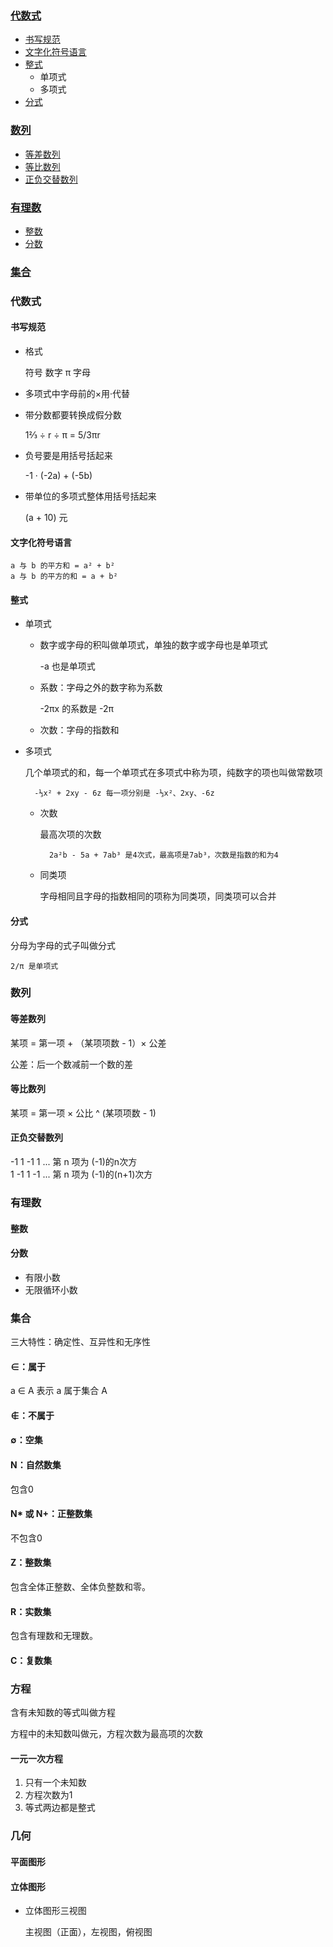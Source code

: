 ### [代数式](#代数式)   
- [书写规范](#书写规范)
- [文字化符号语言](#文字化符号语言)
- [整式](#整式)
    - 单项式
    - 多项式
- [分式](#分式)
### [数列](#数列)   
- [等差数列](#等差数列)
- [等比数列](#等比数列)
- [正负交替数列](#正负交替数列)
### [有理数](#有理数)   
- [整数](#整数)
- [分数](#分数)
### [集合](#集合) 

### 代数式

#### 书写规范
- 格式

    符号 数字 π 字母

- 多项式中字母前的×用·代替
- 带分数都要转换成假分数

    1⅔ ÷ r ÷ π = 5/3πr
- 负号要是用括号括起来

    -1 · (-2a) + (-5b)

- 带单位的多项式整体用括号括起来

    (a + 10) 元

#### 文字化符号语言

    a 与 b 的平方和 = a² + b²   
    a 与 b 的平方的和 = a + b²

#### 整式
- 单项式
    - 数字或字母的积叫做单项式，单独的数字或字母也是单项式

        -a 也是单项式

    - 系数：字母之外的数字称为系数

        -2πx 的系数是 -2π

    - 次数：字母的指数和

- 多项式

    几个单项式的和，每一个单项式在多项式中称为项，纯数字的项也叫做常数项

        -⅓x² + 2xy - 6z 每一项分别是 -⅓x²、2xy、-6z

    - 次数

        最高次项的次数

            2a²b - 5a + 7ab³ 是4次式，最高项是7ab³，次数是指数的和为4

    - 同类项

        字母相同且字母的指数相同的项称为同类项，同类项可以合并
#### 分式

分母为字母的式子叫做分式

    2/π 是单项式

### 数列
#### 等差数列
某项 = 第一项 + （某项项数 - 1）× 公差  

公差：后一个数减前一个数的差
#### 等比数列
某项 = 第一项 × 公比 ^ (某项项数 - 1)

#### 正负交替数列

-1 1 -1 1 ... 第 n 项为 (-1)的n次方    
1 -1 1 -1 ... 第 n 项为 (-1)的(n+1)次方

### 有理数
#### 整数
#### 分数
- 有限小数
- 无限循环小数

### 集合

三大特性：确定性、互异性和无序性

#### ∈：属于
a ∈ A 表示 a 属于集合 A
#### ∉：不属于
#### ∅：空集
#### N：自然数集
包含0
#### N* 或 N+：正整数集
不包含0
#### Z：整数集
包含全体正整数、全体负整数和零。
#### R：实数集
包含有理数和无理数。
#### C：复数集

### 方程

含有未知数的等式叫做方程

方程中的未知数叫做元，方程次数为最高项的次数

#### 一元一次方程
1. 只有一个未知数
2. 方程次数为1
3. 等式两边都是整式


### 几何

#### 平面图形
#### 立体图形
- 立体图形三视图

    主视图（正面），左视图，俯视图